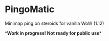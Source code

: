 # PingoMatic
Minimap ping on steroids for vanilla WoW (1.12)

\***Work in progress! Not ready for public use**\*
